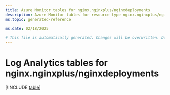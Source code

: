 ```yaml
---
title: Azure Monitor tables for nginx.nginxplus/nginxdeployments
description: Azure Monitor tables for resource type nginx.nginxplus/nginxdeployments
ms.topic: generated-reference
   
ms.date: 02/18/2025

# This file is automatically generated. Changes will be overwritten. Do not change this file directly.
---
```


# Log Analytics tables for nginx.nginxplus/nginxdeployments  

[!INCLUDE [table](~/reusable-content/ce-skilling/azure/includes/azure-monitor/reference/tables/nginx-nginxplus_nginxdeployments-include.md)]

